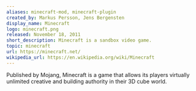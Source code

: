 ```yaml
---
aliases: minecraft-mod, minecraft-plugin
created_by: Markus Persson, Jens Bergensten
display_name: Minecraft
logo: minecraft.png
released: November 18, 2011
short_description: Minecraft is a sandbox video game.
topic: minecraft
url: https://minecraft.net/
wikipedia_url: https://en.wikipedia.org/wiki/Minecraft
---
```

Published by Mojang, Minecraft is a game that allows its players virtually unlimited creative and building authority in their 3D cube world.
